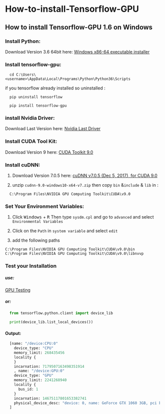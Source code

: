# How-to-install-Tensorflow-GPU
## How to install Tensorflow-GPU 1.6 on Windows

### Install Python:

Download Version 3.6 64bit here: [Windows x86-64 executable installer](https://www.python.org/downloads/release/python-364/)

### Install tensorflow-gpu:

````shell
  cd C:\Users\<username>\AppData\Local\Programs\Python\Python36\Scripts
````
if you  tensorflow already installed so uninstalled :
````shell
  pip uninstall tensorflow
````
````shell
  pip install tensorflow-gpu
````

### install Nvidia Driver:

Download Last Version here: [Nvidia Last Driver](http://www.nvidia.fr/Download/index.aspx?lang=fr)

### Install CUDA Tool Kit:

Download Version 9 here: [CUDA Toolkit 9.0](https://developer.nvidia.com/cuda-90-download-archive?target_os=Windows&target_arch=x86_64&target_version=10&target_type=exelocal)

### Install cuDNN:

1. Download Version 7.0.5 here: [cuDNN v7.0.5 (Dec 5, 2017), for CUDA 9.0](https://developer.nvidia.com/rdp/cudnn-download)

2. unzip `cudnn-9.0-windows10-x64-v7.zip` then copy `bin` &`include` & `lib` in : 

````shell
  C:\Program Files\NVIDIA GPU Computing Toolkit\CUDA\v9.0
````

### Set Your Environment Variables:

1. Click <kbd>Windows</kbd> + <kbd>R</kbd>  Then type `sysdm.cpl` and go to `advanced` and select `Environmental Variables`   

2. Click on the `Path` in `system variable` and select `edit`      

3. add the following paths

  `C:\Program Files\NVIDIA GPU Computing Toolkit\CUDA\v9.0\bin`        
  `C:\Program Files\NVIDIA GPU Computing Toolkit\CUDA\v9.0\libnvvp`      

### Test your Installation

##### use:

[GPU Testing](gpu-testing.py)

##### or:

```python
  from tensorflow.python.client import device_lib

  print(device_lib.list_local_devices())
```
#### Output: 

```python
  [name: "/device:CPU:0"
    device_type: "CPU"
    memory_limit: 268435456
    locality {
    }
    incarnation: 7179507163498351914
    , name: "/device:GPU:0"
    device_type: "GPU"
    memory_limit: 2241268940
    locality {
      bus_id: 1
    }
    incarnation: 14675117801653382741
    physical_device_desc: "device: 0, name: GeForce GTX 1060 3GB, pci bus id: 0000:23:00.0, compute capability: 6.1"
  ]
```
